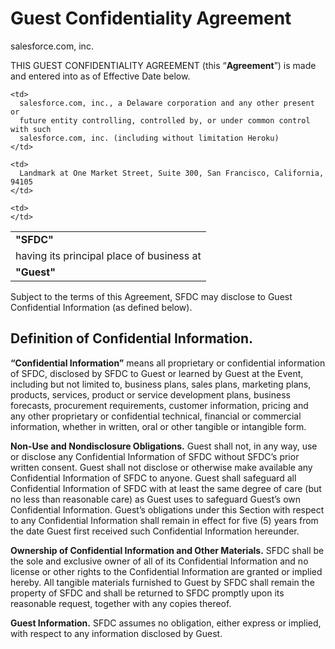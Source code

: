# Guest Confidentiality Agreement

salesforce.com, inc.

THIS GUEST CONFIDENTIALITY AGREEMENT (this “**Agreement**”) is made and entered
into as of Effective Date below.

<table>
  <tr>
    <td>
      <strong>"SFDC"</strong>
    </td>

    <td>
      salesforce.com, inc., a Delaware corporation and any other present or
      future entity controlling, controlled by, or under common control with such
      salesforce.com, inc. (including without limitation Heroku)
    </td>
  </tr>

  <tr>
    <td>
      having its principal place of business at
    </td>

    <td>
      Landmark at One Market Street, Suite 300, San Francisco, California, 94105
    </td>
  </tr>

  <tr>
    <td>
      <strong>"Guest"</strong>
    </td>

    <td>
    </td>
  </tr>
</table>

Subject to the terms of this Agreement, SFDC may disclose to Guest Confidential
Information (as defined below).

## Definition of Confidential Information.

**“Confidential Information”** means all proprietary or confidential information
of SFDC, disclosed by SFDC to Guest or learned by Guest at the Event, including
but not limited to, business plans, sales plans, marketing plans, products,
services, product or service development plans, business forecasts, procurement
requirements, customer information, pricing and any other proprietary or
confidential technical, financial or commercial information, whether in written,
oral or other tangible or intangible form.

**Non-Use and Nondisclosure Obligations.** Guest shall not, in any way, use or
disclose any Confidential Information of SFDC without SFDC’s prior written
consent. Guest shall not disclose or otherwise make available any Confidential
Information of SFDC to anyone. Guest shall safeguard all Confidential
Information of SFDC with at least the same degree of care (but no less than
reasonable care) as Guest uses to safeguard Guest’s own Confidential
Information. Guest’s obligations under this Section with respect to any
Confidential Information shall remain in effect for five (5) years from the date
Guest first received such Confidential Information hereunder.

**Ownership of Confidential Information and Other Materials.** SFDC shall be
the sole and exclusive owner of all of its Confidential Information and no
license or other rights to the Confidential Information are granted or implied
hereby. All tangible materials furnished to Guest by SFDC shall remain the
property of SFDC and shall be returned to SFDC promptly upon its reasonable
request, together with any copies thereof.

**Guest Information.** SFDC assumes no obligation, either express or implied,
with respect to any information disclosed by Guest.
